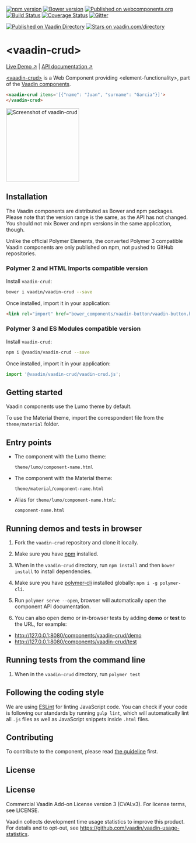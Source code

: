 [![npm version](https://badgen.net/npm/v/@vaadin/vaadin-crud)](https://www.npmjs.com/package/@vaadin/vaadin-crud)
[![Bower version](https://badgen.net/github/release/vaadin/vaadin-crud)](https://github.com/vaadin/vaadin-crud/releases)
[![Published on webcomponents.org](https://img.shields.io/badge/webcomponents.org-published-blue.svg)](https://www.webcomponents.org/element/vaadin/vaadin-crud)
[![Build Status](https://travis-ci.org/vaadin/vaadin-crud.svg?branch=master)](https://travis-ci.org/vaadin/vaadin-crud)
[![Coverage Status](https://coveralls.io/repos/github/vaadin/vaadin-crud/badge.svg?branch=master)](https://coveralls.io/github/vaadin/vaadin-crud?branch=master)
[![Gitter](https://badges.gitter.im/Join%20Chat.svg)](https://gitter.im/vaadin/web-components?utm_source=badge&utm_medium=badge&utm_campaign=pr-badge)

 [![Published on Vaadin  Directory](https://img.shields.io/badge/Vaadin%20Directory-published-00b4f0.svg)](https://vaadin.com/directory/component/vaadinvaadin-crud)
[![Stars on vaadin.com/directory](https://img.shields.io/vaadin-directory/star/vaadin-crud-directory-urlidentifier.svg)](https://vaadin.com/directory/component/vaadinvaadin-crud)


# &lt;vaadin-crud&gt;

[Live Demo ↗](https://vaadin.com/components/vaadin-crud/html-examples)
|
[API documentation ↗](https://vaadin.com/components/vaadin-crud/html-api)


[&lt;vaadin-crud&gt;](https://vaadin.com/components/vaadin-crud) is a Web Component providing &lt;element-functionality&gt;, part of the [Vaadin components](https://vaadin.com/components).

<!--
```
<custom-element-demo>
  <template>
    <script src="../webcomponentsjs/webcomponents-lite.js"></script>
    <link rel="import" href="vaadin-crud.html">
    <next-code-block></next-code-block>
  </template>
</custom-element-demo>
```
-->
```html
<vaadin-crud items='[{"name": "Juan", "surname": "Garcia"}]'>
</vaadin-crud>
```

[<img src="https://raw.githubusercontent.com/vaadin/vaadin-crud/master/screenshot.gif" width="200" alt="Screenshot of vaadin-crud">](https://vaadin.com/components/vaadin-crud)


## Installation

The Vaadin components are distributed as Bower and npm packages.
Please note that the version range is the same, as the API has not changed.
You should not mix Bower and npm versions in the same application, though.

Unlike the official Polymer Elements, the converted Polymer 3 compatible Vaadin components
are only published on npm, not pushed to GitHub repositories.

### Polymer 2 and HTML Imports compatible version

Install `vaadin-crud`:

```sh
bower i vaadin/vaadin-crud --save
```

Once installed, import it in your application:

```html
<link rel="import" href="bower_components/vaadin-button/vaadin-button.html">
```
### Polymer 3 and ES Modules compatible version


Install `vaadin-crud`:

```sh
npm i @vaadin/vaadin-crud --save
```

Once installed, import it in your application:

```js
import '@vaadin/vaadin-crud/vaadin-crud.js';
```

## Getting started

Vaadin components use the Lumo theme by default.

To use the Material theme, import the correspondent file from the `theme/material` folder.

## Entry points

- The component with the Lumo theme:

  `theme/lumo/component-name.html`

- The component with the Material theme:

  `theme/material/component-name.html`

- Alias for `theme/lumo/component-name.html`:

  `component-name.html`


## Running demos and tests in browser

1. Fork the `vaadin-crud` repository and clone it locally.

1. Make sure you have [npm](https://www.npmjs.com/) installed.

1. When in the `vaadin-crud` directory, run `npm install` and then `bower install` to install dependencies.

1. Make sure you have [polymer-cli](https://www.npmjs.com/package/polymer-cli) installed globally: `npm i -g polymer-cli`.

1. Run `polymer serve --open`, browser will automatically open the component API documentation.

1. You can also open demo or in-browser tests by adding **demo** or **test** to the URL, for example:

  - http://127.0.0.1:8080/components/vaadin-crud/demo
  - http://127.0.0.1:8080/components/vaadin-crud/test


## Running tests from the command line

1. When in the `vaadin-crud` directory, run `polymer test`


## Following the coding style

We are using [ESLint](http://eslint.org/) for linting JavaScript code. You can check if your code is following our standards by running `gulp lint`, which will automatically lint all `.js` files as well as JavaScript snippets inside `.html` files.


## Contributing

  To contribute to the component, please read [the guideline](https://github.com/vaadin/vaadin-core/blob/master/CONTRIBUTING.md) first.


## License

## License

Commercial Vaadin Add-on License version 3 (CVALv3). For license terms, see LICENSE.

Vaadin collects development time usage statistics to improve this product. For details and to opt-out, see https://github.com/vaadin/vaadin-usage-statistics.
